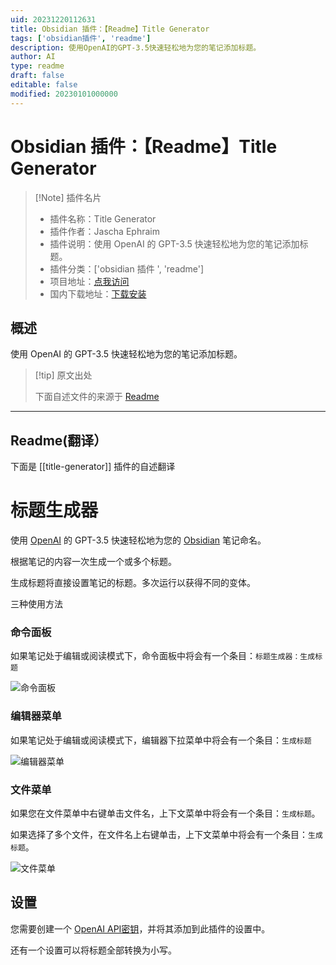```yaml
---
uid: 20231220112631
title: Obsidian 插件：【Readme】Title Generator
tags: ['obsidian插件', 'readme']
description: 使用OpenAI的GPT-3.5快速轻松地为您的笔记添加标题。
author: AI
type: readme
draft: false
editable: false
modified: 20230101000000
---
```


# Obsidian 插件：【Readme】Title Generator

> [!Note] 插件名片
> - 插件名称：Title Generator
> - 插件作者：Jascha Ephraim
> - 插件说明：使用 OpenAI 的 GPT-3.5 快速轻松地为您的笔记添加标题。
> - 插件分类：['obsidian 插件 ', 'readme']
> - 项目地址：[点我访问](https://github.com/jaschaephraim/obsidian-title-generator)
> - 国内下载地址：[下载安装](https://pkmer.cn/products/plugin/pluginMarket/?title-generator)

## 概述

使用 OpenAI 的 GPT-3.5 快速轻松地为您的笔记添加标题。

> [!tip] 原文出处
>
>下面自述文件的来源于 [Readme](https://ghproxy.net/https://raw.githubusercontent.com/jaschaephraim/obsidian-title-generator/main/README.md)

---

## Readme(翻译）

下面是 [[title-generator]] 插件的自述翻译

# 标题生成器

使用 [OpenAI](https://openai.com/) 的 GPT-3.5 快速轻松地为您的 [Obsidian](https://obsidian.md) 笔记命名。

根据笔记的内容一次生成一个或多个标题。

生成标题将直接设置笔记的标题。多次运行以获得不同的变体。

三种使用方法

### 命令面板

如果笔记处于编辑或阅读模式下，命令面板中将会有一个条目：`标题生成器：生成标题`

![命令面板](https://cdn.pkmer.cn/covers/title-generator_2_0.png!pkmer)

### 编辑器菜单

如果笔记处于编辑或阅读模式下，编辑器下拉菜单中将会有一个条目：`生成标题`

![编辑器菜单](https://cdn.pkmer.cn/covers/title-generator_2_1.png!pkmer)

### 文件菜单

如果您在文件菜单中右键单击文件名，上下文菜单中将会有一个条目：`生成标题`。

如果选择了多个文件，在文件名上右键单击，上下文菜单中将会有一个条目：`生成标题`。

![文件菜单](https://cdn.pkmer.cn/covers/title-generator_2_2.png!pkmer)

## 设置

您需要创建一个 [OpenAI API密钥](https://openai.com/product)，并将其添加到此插件的设置中。

还有一个设置可以将标题全部转换为小写。
